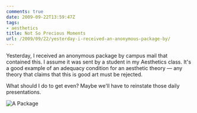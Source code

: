 ```yaml
---
comments: true
date: 2009-09-22T13:59:47Z
tags:
- aesthetics
title: Not So Precious Moments
url: /2009/09/22/yesterday-i-received-an-anonymous-package-by/
---
```


<p>Yesterday, I received an anonymous package by campus mail that contained this. I assume it was sent by a student in my Aesthetics class. It's a good example of an adequacy condition for an aesthetic theory — any theory that claims that this is good art must be rejected.</p>
<p>What should I do to get even? Maybe we'll have to reinstate those daily presentations.</p>

![A Package](/images/2009/package-figurine.jpg)
